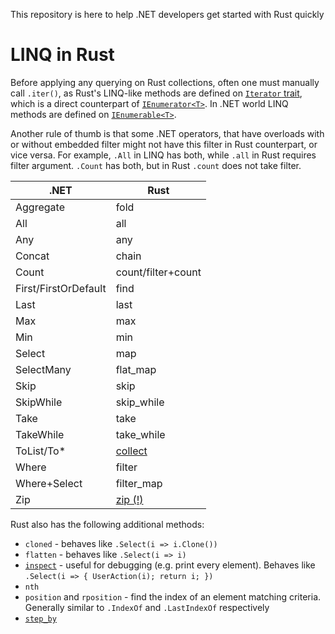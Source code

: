 This repository is here to help .NET developers get started with Rust quickly

# LINQ in Rust
Before applying any querying on Rust collections, often one must manually call `.iter()`, as Rust's LINQ-like methods are defined on [`Iterator` trait](https://doc.rust-lang.org/std/iter/trait.Iterator.html), which is a direct counterpart of [`IEnumerator<T>`](https://docs.microsoft.com/en-us/dotnet/api/system.collections.generic.ienumerator-1). In .NET world LINQ methods are defined on [`IEnumerable<T>`](https://docs.microsoft.com/en-us/dotnet/api/system.collections.generic.ienumerable-1).

Another rule of thumb is that some .NET operators, that have overloads with or without embedded filter might not have this filter in Rust counterpart, or vice versa. For example, `.All` in LINQ has both, while `.all` in Rust requires filter argument. `.Count` has both, but in Rust `.count` does not take filter.

|.NET|Rust|
|---|---|
|Aggregate|fold|
|All|all|
|Any|any|
|Concat|chain|
|Count|count/filter+count|
|First/FirstOrDefault|find|
|Last|last|
|Max|max|
|Min|min|
|Select|map|
|SelectMany|flat_map|
|Skip|skip|
|SkipWhile|skip_while|
|Take|take|
|TakeWhile|take_while|
|ToList/To*|[collect](https://doc.rust-lang.org/std/iter/trait.Iterator.html#method.collect)|
|Where|filter|
|Where+Select|filter_map|
|Zip|[zip (!)](https://doc.rust-lang.org/std/iter/trait.Iterator.html#method.zip "Semantics might differ")|

Rust also has the following additional methods:
* `cloned` - behaves like `.Select(i => i.Clone())`
* `flatten` - behaves like `.Select(i => i)`
* [`inspect`](https://doc.rust-lang.org/std/iter/trait.Iterator.html#method.inspect) - useful for debugging (e.g. print every element). Behaves like `.Select(i => { UserAction(i); return i; })`
* `nth`
* `position` and `rposition` - find the index of an element matching criteria. Generally similar to `.IndexOf` and `.LastIndexOf` respectively
* [`step_by`](https://doc.rust-lang.org/std/iter/trait.Iterator.html#method.step_by)
